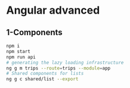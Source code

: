 # Angular advanced

## 1-Components

```bash
npm i
npm start
npm run api
# generating the lazy loading infrastructure
ng g m trips --route=trips --module=app
# Shared components for lists
ng g c shared/list --export
```
